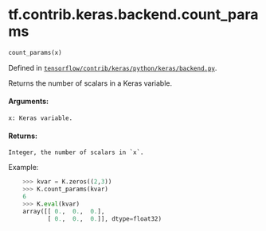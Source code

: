 <div itemscope itemtype="http://developers.google.com/ReferenceObject">
<meta itemprop="name" content="tf.contrib.keras.backend.count_params" />
</div>

# tf.contrib.keras.backend.count_params

``` python
count_params(x)
```



Defined in [`tensorflow/contrib/keras/python/keras/backend.py`](https://www.tensorflow.org/code/tensorflow/contrib/keras/python/keras/backend.py).

Returns the number of scalars in a Keras variable.

#### Arguments:

    x: Keras variable.


#### Returns:

    Integer, the number of scalars in `x`.

Example:
```python
    >>> kvar = K.zeros((2,3))
    >>> K.count_params(kvar)
    6
    >>> K.eval(kvar)
    array([[ 0.,  0.,  0.],
           [ 0.,  0.,  0.]], dtype=float32)
```